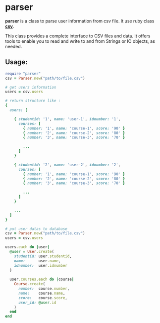 # parser

**parser** is a class to parse user information from csv file.
It use ruby class **[csv](http://ruby-doc.org/stdlib-1.9.2/libdoc/csv/rdoc/CSV.html)**.

This class provides a complete interface to CSV files and data. It offers tools to enable you to read and write to and from Strings or IO objects, as needed.

## Usage:

```ruby
require "parser"
csv = Parser.new("path/to/file.csv")

# get users information
users = csv.users

# return structure like :
{
  users: [

    { studentid: '1', name: 'user-1', idnumber: '1',
      courses: [
        { number: '1', name: 'course-1', score: '90' } 
        { number: '2', name: 'course-2', score: '80' } 
        { number: '3', name: 'course-3', score: '70' } 

        ...
      ]
    }

    { studentid: '2', name: 'user-2', idnumber: '2',
      courses: [
        { number: '1', name: 'course-1', score: '90' } 
        { number: '2', name: 'course-2', score: '80' } 
        { number: '3', name: 'course-3', score: '70' } 

        ...
      ]
    }

    ...
  ]
}

# put user datas to database 
csv = Parser.new("path/to/file.csv")
users = csv.users

users.each do |user|
  @user = User.create(
    studentid: user.studentid,
    name:      user.name,
    idnumber:  user.idnumber
  )
  
  user.courses.each do |course|
    Course.create(
      number:  course.number,
      name:    course.name,
      score:   course.score,
      user_id: @user.id
    )
  end
end
```

